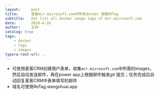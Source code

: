 ```yaml
---
layout:     post
title:      查看mcr.microsoft.com中所有docker 镜像的Tag
subtitle:   Get list all docker image tags of mcr.microsoft.com
date:       2020-4-10
author:     王帅
catalog: true
tags:
    - docker
    - Tags
    - images
typora-root-url: ..
---
```


* 可使用麦客CRM创建用户表单，收集`mcr.microsoft.com`中所需的images，然后自动发送邮件，再在power app上根据邮件触发git 提交；任务完成后自动回复麦客CRM中表单填写的邮件
* 域名可使用ReTag.wangshuai.app